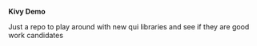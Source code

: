 **Kivy Demo**

Just a repo to play around with new qui libraries and see if they are good work candidates
